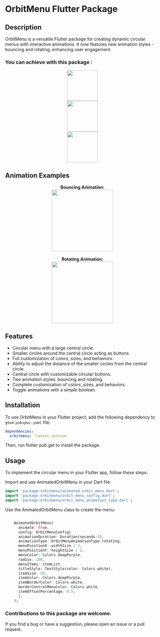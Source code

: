 # OrbitMenu Flutter Package

## Description

OrbitMenu is a versatile Flutter package for creating dynamic circular menus with interactive animations. It now features new animation styles - bouncing and rotating, enhancing user engagement.


### You can achieve with this package : 

<div align="center">
  <div>
    <img src="https://francodev.live/github/extrano.png" width="100" />
  </div>
  <div>
    <img src="https://francodev.live/github/menucircular.png" width="100" />
  </div>
  <div>
    <img src="https://francodev.live/github/rojo.png" width="100" />
  </div>
</div>

## Animation Examples

<div align="center">
  <div>
    <b>Bouncing Animation:</b><br>
    <img src="https://francodev.live/github/circularmenupackage/bouncingg.gif" width="200" />
  </div>
  <br>
  <div>
    <b>Rotating Animation:</b><br>
    <img src="https://francodev.live/github/circularmenupackage/girando.gif" width="200" />
  </div>
</div>

## Features

- Circular menu with a large central circle.
- Smaller circles around the central circle acting as buttons.
- Full customization of colors, sizes, and behaviors.
- Ability to adjust the distance of the smaller circles from the central circle.
- Central circle with customizable circular buttons.
- Two animation styles: bouncing and rotating.
- Complete customization of colors, sizes, and behaviors.
- Toggle animations with a simple boolean.


## Installation

To use OrbitMenu in your Flutter project, add the following dependency to your `pubspec.yaml` file:

```yaml
dependencies:
  orbitmenu: ^latest_version
```

Then, run flutter pub get to install the package.


## Usage

To implement the circular menu in your Flutter app, follow these steps:

Import and use AnimatedOrbitMenu in your Dart file:

```dart
import 'package:orbitmenu/animated_orbit_menu.dart';
import 'package:orbitmenu/orbit_menu_config.dart';
import 'package:orbitmenu/orbit_menu_animation_type.dart';
```

Use the AnimatedOrbitMenu class to create the menu:

```dart 

    AnimatedOrbitMenu(
      animate: true,
      config: OrbitMenuConfig(
      animationDuration: Duration(seconds:5),
      animationType: OrbitMenuAnimationType.rotating,
      menuPositionX: widthSize / 2,
      menuPositionY: heightSize / 2,
      menuColor: Colors.deepPurple,
      radius: 100,
      menuItems: itemList,
      titleStyle: TextStyle(color: Colors.white),
      itemSize: 50,
      itemColor: Colors.deepPurple,
      itemBorderColor: Colors.white,
      borderCentralMenuColor: Colors.white,
      itemOffsetPercentage: 0.5,
      ),
    );
```
### Contributions to this package are welcome.

If you find a bug or have a suggestion, please open an issue or a pull request.
